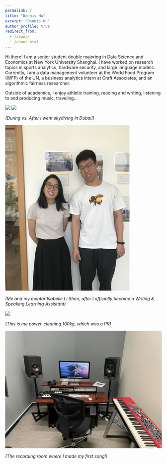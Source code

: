 ```yaml
---
permalink: /
title: "Dennis Hu"
excerpt: "Dennis Hu"
author_profile: true
redirect_from: 
  - /about/
  - /about.html
---
```


Hi there! I am a senior student double majoring in Data Science and Economics at New York University Shanghai. I have worked on research topics in sports analytics, hardware security, and large language models. Currently, I am a data management volunteer at the World Food Program (WFP) of the UN, a business analytics intern at Craft Associates, and an algorithmic fairness researcher. 

Outside of academics, I enjoy athletic training, reading and writing, listening to and producing music, traveling… 

<img src="/images/F1A688E1-2CBA-4814-AEDC-313CFAA51FD4.jpeg"  width="600"/>
<img src="/images/B89DE591-3E05-4A8B-B6A9-217F43773065.jpeg"  width="600"/>


*(During vs. After I went skydiving in Dubai!)*




<img src="/images/1811666876429_.pic.jpg"  width="400"/>


*(Me and my mentor Isabelle Li Shen, after I officially became a Writing & Speaking Learning Assistant)*



![](/images/power100.gif)

*(This is me power-cleaning 100kg, which was a PR)*


<img src="/images/1821666876566_.pic.jpg"  width="600"/>


*(The recording room where I made my first song!)*



